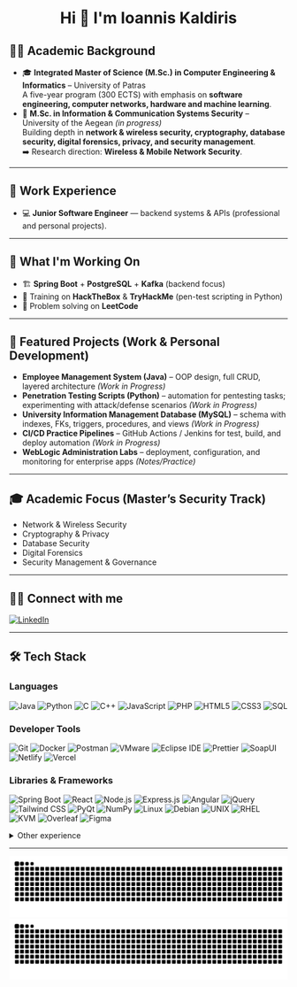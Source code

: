 <h1 align="center">Hi 👋 I'm Ioannis Kaldiris</h1>

## 👨‍🎓 Academic Background
- 🎓 **Integrated Master of Science (M.Sc.) in Computer Engineering & Informatics** – University of Patras  
  A five-year program (300 ECTS) with emphasis on **software engineering, computer networks, hardware and machine learning**.  
- 📖 **M.Sc. in Information & Communication Systems Security** – University of the Aegean *(in progress)*  
  Building depth in **network & wireless security, cryptography, database security, digital forensics, privacy, and security management**.  
  ➡️ Research direction: **Wireless & Mobile Network Security**.

---

## 💼 Work Experience
- 💻 **Junior Software Engineer** — backend systems & APIs (professional and personal projects).

---

## 🚀 What I'm Working On
- 🏗️ **Spring Boot** + **PostgreSQL** + **Kafka** (backend focus)  
- 🔐 Training on **HackTheBox** & **TryHackMe** (pen-test scripting in Python)  
- 🧩 Problem solving on **LeetCode**

---

## 📂 Featured Projects (Work & Personal Development)
- **Employee Management System (Java)** – OOP design, full CRUD, layered architecture *(Work in Progress)*  
- **Penetration Testing Scripts (Python)** – automation for pentesting tasks; experimenting with attack/defense scenarios *(Work in Progress)*  
- **University Information Management Database (MySQL)** – schema with indexes, FKs, triggers, procedures, and views *(Work in Progress)*  
- **CI/CD Practice Pipelines** – GitHub Actions / Jenkins for test, build, and deploy automation *(Work in Progress)*  
- **WebLogic Administration Labs** – deployment, configuration, and monitoring for enterprise apps *(Notes/Practice)*

---

## 🎓 Academic Focus (Master’s Security Track)
- Network & Wireless Security  
- Cryptography & Privacy  
- Database Security  
- Digital Forensics  
- Security Management & Governance

---

## 👨‍💻 Connect with me
[![LinkedIn](https://img.shields.io/badge/-LinkedIn-0A66C2?style=flat&logo=linkedin&logoColor=white)](https://www.linkedin.com/in/ioannis-kaldiris-9b461227a/)

---

## 🛠 Tech Stack

### Languages
![Java](https://img.shields.io/badge/-Java-007396?style=flat&logo=java)
![Python](https://img.shields.io/badge/-Python-3776AB?style=flat&logo=python)
![C](https://img.shields.io/badge/-C-00599C?style=flat&logo=c)
![C++](https://img.shields.io/badge/-C++-00599C?style=flat&logo=c%2B%2B)
![JavaScript](https://img.shields.io/badge/-JavaScript-F7DF1E?style=flat&logo=javascript&logoColor=000)
![PHP](https://img.shields.io/badge/-PHP-777BB4?style=flat&logo=php)
![HTML5](https://img.shields.io/badge/-HTML5-E34F26?style=flat&logo=html5)
![CSS3](https://img.shields.io/badge/-CSS3-1572B6?style=flat&logo=css3)
![SQL](https://img.shields.io/badge/-SQL-4479A1?style=flat&logo=mysql)

### Developer Tools
![Git](https://img.shields.io/badge/-Git-F05032?style=flat&logo=git)
![Docker](https://img.shields.io/badge/-Docker-2496ED?style=flat&logo=docker)
![Postman](https://img.shields.io/badge/Postman-FF6C37?style=flat&logo=postman&logoColor=white)
![VMware](https://img.shields.io/badge/-VMware-607078?style=flat&logo=vmware)
![Eclipse IDE](https://img.shields.io/badge/Eclipse_IDE-2C2255?style=flat&logo=eclipseide&logoColor=white)
![Prettier](https://img.shields.io/badge/Prettier-F7B93E?style=flat&logo=prettier&logoColor=000)
![SoapUI](https://img.shields.io/badge/SoapUI-6CB33E?style=flat&logo=soapui&logoColor=white)
![Netlify](https://img.shields.io/badge/Netlify-00C7B7?style=flat&logo=netlify&logoColor=white)
![Vercel](https://img.shields.io/badge/Vercel-000000?style=flat&logo=vercel&logoColor=white)

### Libraries & Frameworks
![Spring Boot](https://img.shields.io/badge/-Spring_Boot-6DB33F?style=flat&logo=spring-boot)
![React](https://img.shields.io/badge/-React-61DAFB?style=flat&logo=react)
![Node.js](https://img.shields.io/badge/-Node.js-339933?style=flat&logo=node.js)
![Express.js](https://img.shields.io/badge/-Express.js-000000?style=flat&logo=express)
![Angular](https://img.shields.io/badge/-Angular-DD0031?style=flat&logo=angular)
![jQuery](https://img.shields.io/badge/jQuery-0769AD?style=flat&logo=jquery&logoColor=white)
![Tailwind CSS](https://img.shields.io/badge/Tailwind_CSS-06B6D4?style=flat&logo=tailwindcss&logoColor=white)
![PyQt](https://img.shields.io/badge/-PyQt-41CD52?style=flat)
![NumPy](https://img.shields.io/badge/-NumPy-013243?style=flat&logo=numpy)
![Linux](https://img.shields.io/badge/-Linux-FCC624?style=flat&logo=linux)
![Debian](https://img.shields.io/badge/-Debian-A81D33?style=flat&logo=debian)
![UNIX](https://img.shields.io/badge/-UNIX-000000?style=flat)
![RHEL](https://img.shields.io/badge/-RHEL-EE0000?style=flat&logo=redhat)
![KVM](https://img.shields.io/badge/-KVM-660066?style=flat)
![Overleaf](https://img.shields.io/badge/-Overleaf-47A141?style=flat&logo=overleaf)
![Figma](https://img.shields.io/badge/-Figma-F24E1E?style=flat&logo=figma)

<details>
<summary>Other experience</summary>

![Prolog](https://img.shields.io/badge/-Prolog-red?style=flat)
![Assembly](https://img.shields.io/badge/-Assembly-gray?style=flat)
![Verilog](https://img.shields.io/badge/-Verilog-darkred?style=flat)
![JSON](https://img.shields.io/badge/-JSON-000000?style=flat&logo=json)

</details>

---

<!-- Contributions snake (generated by your workflow to the `output` branch) -->
![GitHub Snake Light](https://raw.githubusercontent.com/IoannisKaldiris/IoannisKaldiris/output/github-snake.svg#gh-light-mode-only)
![GitHub Snake Dark](https://raw.githubusercontent.com/IoannisKaldiris/IoannisKaldiris/output/github-snake-dark.svg#gh-dark-mode-only)
